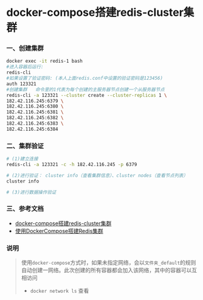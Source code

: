 # docker-compose搭建redis-cluster集群

### 一、创建集群
```bash
docker exec -it redis-1 bash
#进入容器后运行:
redis-cli
#如果设置了验证密码: (本人上面redis.conf中设置的验证密码是123456)
auth 123321
#创建集群   命令里的1代表为每个创建的主服务器节点创建一个从服务器节点
redis-cli -a 123321 --cluster create --cluster-replicas 1 \
182.42.116.245:6379 \
182.42.116.245:6380 \
182.42.116.245:6381 \
182.42.116.245:6382 \
182.42.116.245:6383 \
182.42.116.245:6384

```

### 二、集群验证
```bash
# (1)建立连接
redis-cli -a 123321 -c -h 182.42.116.245 -p 6379

# (2)进行验证： cluster info（查看集群信息）、cluster nodes（查看节点列表）
cluster info

# (3)进行数据操作验证
```

### 三、参考文档
* [docker-compose搭建redis-cluster集群](https://www.jianshu.com/p/b951bf34cee5)
* [使用DockerCompose搭建Redis集群](http://t.zoukankan.com/wugang-p-14491468.html)


### 说明
> 使用`docker-compose`方式时，如果未指定网络，会以`文件夹_default`的规则自动创建一网络。此次创建的所有容器都会加入该网络，其中的容器可以互相访问
> - `docker network ls` 查看